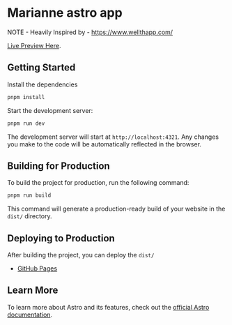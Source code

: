 # Marianne astro app

NOTE - Heavily Inspired by - https://www.wellthapp.com/

[Live Preview Here](https://modern.corytrimm.com/).

## Getting Started


Install the dependencies
```bash
pnpm install
```

Start the development server:
```bash
pnpm run dev
```


The development server will start at `http://localhost:4321`. Any changes you make to the code will be automatically reflected in the browser.


## Building for Production

To build the project for production, run the following command:
```bash
pnpm run build
```


This command will generate a production-ready build of your website in the `dist/` directory.

## Deploying to Production

After building the project, you can deploy the `dist/` 

- [GitHub Pages](https://pages.github.com/)


## Learn More

To learn more about Astro and its features, check out the [official Astro documentation](https://docs.astro.build/).
